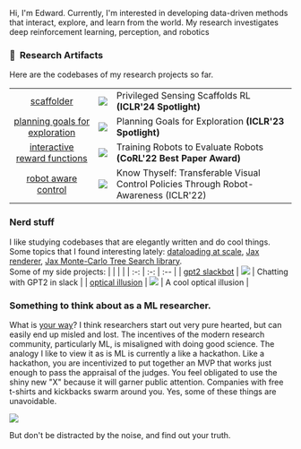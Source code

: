 Hi, I'm Edward. Currently, I'm interested in developing data-driven methods that interact, explore, and learn from the world. My research investigates deep reinforcement learning, perception, and robotics

### 🤖&nbsp; Research Artifacts
Here are the codebases of my research projects so far.

|     |     |     |
| :-: | :-: | :-- |
| [scaffolder](https://github.com/penn-pal-lab/scaffolder) | ![](https://img.shields.io/github/stars/penn-pal-lab/scaffolder?label=%E2%98%85) | Privileged Sensing Scaffolds RL __(ICLR'24 Spotlight)__ |
| [planning goals for exploration](https://github.com/penn-pal-lab/peg) | ![](https://img.shields.io/github/stars/penn-pal-lab/peg?label=%E2%98%85) | Planning Goals for Exploration __(ICLR'23 Spotlight)__|
| [interactive reward functions](https://github.com/penn-pal-lab/interactive_reward_functions) | ![](https://img.shields.io/github/stars/penn-pal-lab/interactive_reward_functions?label=%E2%98%85) | Training Robots to Evaluate Robots __(CoRL'22 Best Paper Award)__ |
| [robot aware control](https://github.com/penn-pal-lab/robot_aware_control) | ![](https://img.shields.io/github/stars/penn-pal-lab/robot_aware_control?label=%E2%98%85) | Know Thyself: Transferable Visual Control Policies Through Robot-Awareness (ICLR'22) |



### Nerd stuff
I like studying codebases that are elegantly written and do cool things. Some topics that I found interesting lately: [dataloading at scale](https://www.moderndescartes.com/essays/shuffle_viz/), [Jax renderer](https://github.com/JoeyTeng/jaxrenderer), [Jax Monte-Carlo Tree Search library](https://github.com/google-deepmind/mctx).  
Some of my side projects:
|     |     |     |
| :-: | :-: | :-- |
| [gpt2 slackbot](https://github.com/edwhu/slack-gpt2) | ![](https://img.shields.io/github/stars/edwhu/slack-gpt2?label=%E2%98%85) | Chatting with GPT2 in slack |
| [optical illusion](https://github.com/edwhu/optical_illusion) | ![](https://img.shields.io/github/stars/edwhu/optical_illusion?label=%E2%98%85) | A cool optical illusion |

### Something to think about as a ML researcher.
What is [your way](https://www.lesswrong.com/tag/twelfth-virtue-the)? I think researchers start out very pure hearted, but can easily end up misled and lost. The incentives of the modern research community, particularly ML, is misaligned with doing good science. The analogy I like to view it as is ML is currently a like a hackathon. Like a hackathon, you are incentivized to put together an MVP that works just enough to pass the appraisal of the judges. You feel obligated to use the shiny new "X" because it will garner public attention. Companies with free t-shirts and kickbacks swarm around you.  Yes, some of these things are unavoidable.

![](./ant_death_spiral.gif)


But don't be distracted by the noise, and find out your truth.
